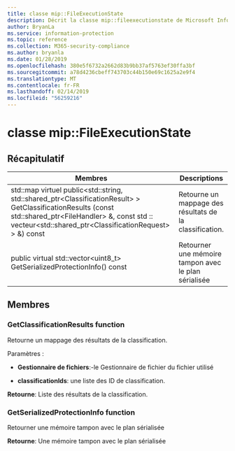 ```yaml
---
title: classe mip::FileExecutionState
description: Décrit la classe mip::fileexecutionstate de Microsoft Information Protection (MIP) SDK.
author: BryanLa
ms.service: information-protection
ms.topic: reference
ms.collection: M365-security-compliance
ms.author: bryanla
ms.date: 01/28/2019
ms.openlocfilehash: 380e5f6732a2662d83b9bb37af5763ef30ffa3bf
ms.sourcegitcommit: a78d4236cbeff743703c44b150e69c1625a2e9f4
ms.translationtype: MT
ms.contentlocale: fr-FR
ms.lasthandoff: 02/14/2019
ms.locfileid: "56259216"
---
```

# <a name="class-mipfileexecutionstate"></a>classe mip::FileExecutionState 
  
## <a name="summary"></a>Récapitulatif
 Membres                        | Descriptions                                
--------------------------------|---------------------------------------------
std::map virtuel public\<std::string, std::shared_ptr\<ClassificationResult\> \> GetClassificationResults (const std::shared_ptr\<FileHandler\> &, const std :: vecteur\<std::shared_ptr\<ClassificationRequest\> \> &) const  |  Retourne un mappage des résultats de la classification.
public virtual std::vector\<uint8_t\> GetSerializedProtectionInfo() const  |  Retourner une mémoire tampon avec le plan sérialisée
  
## <a name="members"></a>Membres
  
### <a name="getclassificationresults-function"></a>GetClassificationResults function
Retourne un mappage des résultats de la classification.

Paramètres :  
* **Gestionnaire de fichiers**:-le Gestionnaire de fichier du fichier utilisé 


* **classificationIds**: une liste des ID de classification. 



  
**Retourne**: Liste des résultats de la classification.
  
### <a name="getserializedprotectioninfo-function"></a>GetSerializedProtectionInfo function
Retourner une mémoire tampon avec le plan sérialisée

  
**Retourne**: Une mémoire tampon avec le plan sérialisée
